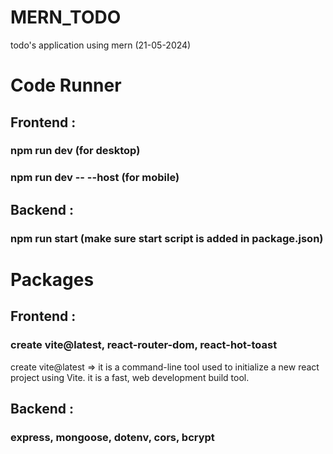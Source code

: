 # MERN_TODO

todo's application using mern (21-05-2024)

# Code Runner

## Frontend :

### npm run dev (for desktop)

### npm run dev -- --host (for mobile)
## Backend :
### npm run start (make sure start script is added in package.json)

# Packages

## Frontend :

### create vite@latest, react-router-dom, react-hot-toast

create vite@latest =>
it is a command-line tool used to initialize a new react project using Vite. it is a fast, web development build tool.

## Backend :

### express, mongoose, dotenv, cors, bcrypt
